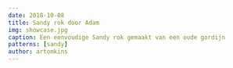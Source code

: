 ```yaml
---
date: 2018-10-08
title: Sandy rok door Adam
img: showcase.jpg
caption: Een eenvoudige Sandy rok gemaakt van een oude gordijn
patterns: [sandy]
author: artomkins
---
```

